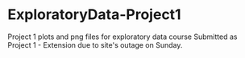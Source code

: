 ExploratoryData-Project1
========================

Project 1 plots and png files for exploratory data course
Submitted as Project 1 - Extension due to site's outage on Sunday.
